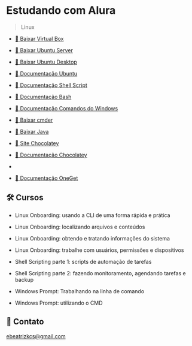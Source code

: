 # Estudando com Alura

> Linux

- [🔗 Baixar Virtual Box](https://www.virtualbox.org/wiki/Downloads)

- [🔗 Baixar Ubuntu Server](https://ubuntu.com/download/server)

- [🔗 Baixar Ubuntu Desktop](https://ubuntu.com/download/desktop)

- [🔗 Documentação Ubuntu](https://help.ubuntu.com/)

- [🔗 Documentação Shell Script](https://mange.ifrn.edu.br/shell-script-wikipedia/#:~:text=Shell%20script%20%C3%A9%20o%20nome,necessita%20basicamente%20do%20interpretador%20Shell.)

- [🔗 Documentação Bash](https://www.gnu.org/savannah-checkouts/gnu/bash/manual/bash.html)

- [🔗 Documentação Comandos do Windows](https://learn.microsoft.com/pt-br/windows-server/administration/windows-commands/windows-commands)

- [🔗 Baixar cmder](https://cmder.app/)

- [🔗 Baixar Java](https://www.oracle.com/java/technologies/downloads/)

- [🔗 Site Chocolatey](https://chocolatey.org/)

- [🔗 Documentação Chocolatey](https://docs.chocolatey.org/en-us/)
- 
- [🔗 Documentação OneGet](https://github.com/OneGet/oneget/wiki/cmdlets)

## 🛠 Cursos

- Linux Onboarding: usando a CLI de uma forma rápida e prática

- Linux Onboarding: localizando arquivos e conteúdos

- Linux Onboarding: obtendo e tratando informações do sistema

- Linux Onboarding: trabalhe com usuários, permissões e dispositivos

- Shell Scripting parte 1: scripts de automação de tarefas

- Shell Scripting parte 2: fazendo monitoramento, agendando tarefas e backup

- Windows Prompt: Trabalhando na linha de comando

- Windows Prompt: utilizando o CMD

## 💙 Contato

ebeatrizkcs@gmail.com
